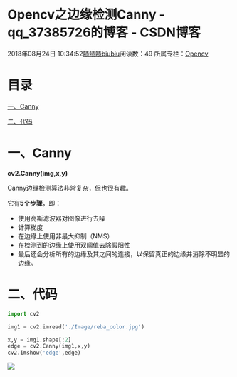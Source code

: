 # Opencv之边缘检测Canny - qq_37385726的博客 - CSDN博客





2018年08月24日 10:34:52[啧啧啧biubiu](https://me.csdn.net/qq_37385726)阅读数：49
所属专栏：[Opencv](https://blog.csdn.net/column/details/26515.html)









# **目录**

[一、Canny](#%E4%B8%80%E3%80%81Canny)

[二、代码](#%E4%BA%8C%E3%80%81%E4%BB%A3%E7%A0%81)

# 一、Canny

> 
**cv2.Canny(img,x,y)**


Canny边缘检测算法非常复杂，但也很有趣。

它有**5个步骤**，即：
- 使用高斯滤波器对图像进行去噪
- 计算梯度
- 在边缘上使用非最大抑制（NMS）
- 在检测到的边缘上使用双阈值去除假阳性
- 最后还会分析所有的边缘及其之间的连接，以保留真正的边缘并消除不明显的边缘。



# 二、代码

```python
import cv2

img1 = cv2.imread('./Image/reba_color.jpg')

x,y = img1.shape[:2]
edge = cv2.Canny(img1,x,y)
cv2.imshow('edge',edge)
```

![](https://img-blog.csdn.net/20180824103425394?watermark/2/text/aHR0cHM6Ly9ibG9nLmNzZG4ubmV0L3FxXzM3Mzg1NzI2/font/5a6L5L2T/fontsize/400/fill/I0JBQkFCMA==/dissolve/70)





